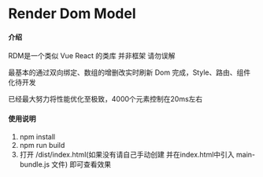 # Render Dom Model

#### 介绍
RDM是一个类似 Vue React 的类库 并非框架 请勿误解

最基本的通过双向绑定、数组的增删改实时刷新 Dom 完成，Style、路由、组件化待开发

已经最大努力将性能优化至极致，4000个元素控制在20ms左右

#### 使用说明

1. npm install
1. npm run build
2. 打开 /dist/index.html(如果没有请自己手动创建 并在index.html中引入 main-bundle.js 文件) 即可查看效果
